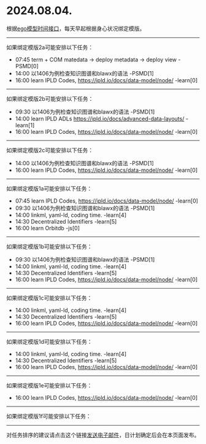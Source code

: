 # 2024.08.04.

根据[ego模型时间接口](https://gitee.com/hyg/blog/blob/master/timeflow.md)，每天早起根据身心状况绑定模版。

---
如果绑定模版2a可能安排以下任务：

- 07:45	term + COM matedata -> deploy metadata -> deploy view -PSMD[0]
- 14:00	以1406为例检查知识图谱和blawx的语法 -PSMD[1]
- 16:00	learn IPLD Codes, https://ipld.io/docs/data-model/node/ -learn[0]

---
如果绑定模版2b可能安排以下任务：

- 09:30	以1406为例检查知识图谱和blawx的语法 -PSMD[1]
- 14:00	learn IPLD ADLs https://ipld.io/docs/advanced-data-layouts/ -learn[1]
- 16:00	learn IPLD Codes, https://ipld.io/docs/data-model/node/ -learn[0]

---
如果绑定模版2c可能安排以下任务：

- 14:00	以1406为例检查知识图谱和blawx的语法 -PSMD[1]
- 16:00	learn IPLD Codes, https://ipld.io/docs/data-model/node/ -learn[0]

---
如果绑定模版1a可能安排以下任务：

- 07:45	learn IPLD Codes, https://ipld.io/docs/data-model/node/ -learn[0]
- 09:30	以1406为例检查知识图谱和blawx的语法 -PSMD[1]
- 14:00	linkml, yaml-ld, coding time. -learn[4]
- 14:30	Decentralized Identifiers -learn[5]
- 16:00	learn Orbitdb -js[0]

---
如果绑定模版1b可能安排以下任务：

- 09:30	以1406为例检查知识图谱和blawx的语法 -PSMD[1]
- 14:00	linkml, yaml-ld, coding time. -learn[4]
- 14:30	Decentralized Identifiers -learn[5]
- 16:00	learn IPLD Codes, https://ipld.io/docs/data-model/node/ -learn[0]

---
如果绑定模版1c可能安排以下任务：

- 14:00	linkml, yaml-ld, coding time. -learn[4]
- 14:30	Decentralized Identifiers -learn[5]
- 16:00	learn IPLD Codes, https://ipld.io/docs/data-model/node/ -learn[0]

---
如果绑定模版1d可能安排以下任务：

- 14:00	linkml, yaml-ld, coding time. -learn[4]
- 14:30	Decentralized Identifiers -learn[5]
- 16:00	learn IPLD Codes, https://ipld.io/docs/data-model/node/ -learn[0]

---
如果绑定模版1e可能安排以下任务：

- 16:00	learn IPLD Codes, https://ipld.io/docs/data-model/node/ -learn[0]

---
如果绑定模版1f可能安排以下任务：


---
对任务排序的建议请点击这个链接<a href="mailto:huangyg@mars22.com?subject=关于2024.08.04.任务排序的建议&body=date: 2024.08.04.%0D%0Afile: ../../blog/release/time/d.20240804.md%0D%0A---请勿修改邮件主题及以上内容---%0D%0A">发送电子邮件</a>，日计划确定后会在本页面发布。